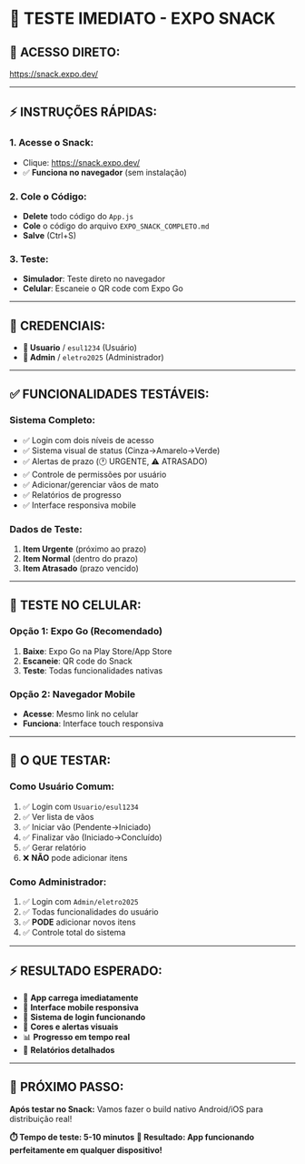 # 🚀 TESTE IMEDIATO - EXPO SNACK

## 📱 **ACESSO DIRETO:**
https://snack.expo.dev/

---

## ⚡ **INSTRUÇÕES RÁPIDAS:**

### **1. Acesse o Snack:**
- Clique: https://snack.expo.dev/
- ✅ **Funciona no navegador** (sem instalação)

### **2. Cole o Código:**
- **Delete** todo código do `App.js`
- **Cole** o código do arquivo `EXPO_SNACK_COMPLETO.md`
- **Salve** (Ctrl+S)

### **3. Teste:**
- **Simulador**: Teste direto no navegador
- **Celular**: Escaneie o QR code com Expo Go

---

## 🔐 **CREDENCIAIS:**
- **👤 Usuario** / `esul1234` (Usuário)
- **🔑 Admin** / `eletro2025` (Administrador)

---

## ✅ **FUNCIONALIDADES TESTÁVEIS:**

### **Sistema Completo:**
- ✅ Login com dois níveis de acesso
- ✅ Sistema visual de status (Cinza→Amarelo→Verde)
- ✅ Alertas de prazo (🕐 URGENTE, ⚠️ ATRASADO)
- ✅ Controle de permissões por usuário
- ✅ Adicionar/gerenciar vãos de mato
- ✅ Relatórios de progresso
- ✅ Interface responsiva mobile

### **Dados de Teste:**
1. **Item Urgente** (próximo ao prazo)
2. **Item Normal** (dentro do prazo)
3. **Item Atrasado** (prazo vencido)

---

## 📱 **TESTE NO CELULAR:**

### **Opção 1: Expo Go (Recomendado)**
1. **Baixe**: Expo Go na Play Store/App Store
2. **Escaneie**: QR code do Snack
3. **Teste**: Todas funcionalidades nativas

### **Opção 2: Navegador Mobile**
- **Acesse**: Mesmo link no celular
- **Funciona**: Interface touch responsiva

---

## 🎯 **O QUE TESTAR:**

### **Como Usuário Comum:**
1. ✅ Login com `Usuario/esul1234`
2. ✅ Ver lista de vãos
3. ✅ Iniciar vão (Pendente→Iniciado)
4. ✅ Finalizar vão (Iniciado→Concluído)
5. ✅ Gerar relatório
6. ❌ **NÃO** pode adicionar itens

### **Como Administrador:**
1. ✅ Login com `Admin/eletro2025`
2. ✅ Todas funcionalidades do usuário
3. ✅ **PODE** adicionar novos itens
4. ✅ Controle total do sistema

---

## ⚡ **RESULTADO ESPERADO:**

- 🚀 **App carrega imediatamente**
- 📱 **Interface mobile responsiva**
- 🔐 **Sistema de login funcionando**
- 🎨 **Cores e alertas visuais**
- 📊 **Progresso em tempo real**
- 📄 **Relatórios detalhados**

---

## 🔄 **PRÓXIMO PASSO:**

**Após testar no Snack:** Vamos fazer o build nativo Android/iOS para distribuição real!

**⏱️ Tempo de teste: 5-10 minutos**
**🎯 Resultado: App funcionando perfeitamente em qualquer dispositivo!**
